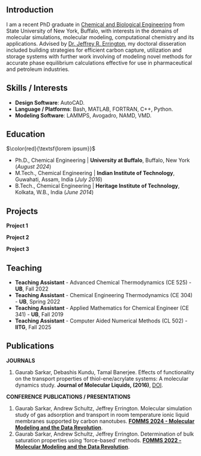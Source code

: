 ## Introduction

I am a recent PhD graduate in [Chemical and Biological Engineering](https://engineering.buffalo.edu/chemical-biological.html) from State University of New York, Buffalo, with interests in the domains of molecular simulations, molecular modeling, computational chemistry and its applications. Advised by [Dr. Jeffrey R. Errington](https://engineering.buffalo.edu/chemical-biological/people/faculty-directory/core.host.html/content/shared/engineering/chemical-biological/profiles/faculty/errington-jeffrey-r.detail.html), my doctoral disseration included building strategies for efficient carbon capture, utilization and storage systems with further work involving of modeling novel methods for accurate phase equilibrium calculations effective for use in pharmaceutical and petroleum industries.

## Skills / Interests
- **Design Software**: AutoCAD.
- **Language / Platforms**: Bash, MATLAB, FORTRAN, C++, Python.
- **Modeling Software**: LAMMPS, Avogadro, NAMD, VMD.
<!---
- Interests: Molecular Simulation, Data Analysis, Mathematical Modelling, Machine Learning.
---> 

## Education
$\color{red}{\textsf{lorem ipsum}}$
- Ph.D., Chemical Engineering | **University at Buffalo**, Buffalo, New York (_August 2024_)
- M.Tech., Chemical Engineering | **Indian Institute of Technology**, Guwahati, Assam, India (_July 2016_)
- B.Tech., Chemical Engineering | **Heritage Institute of Technology**, Kolkata, W.B., India (_June 2014_)

## Projects
**Project 1**
<!---
[Publication](https://www.mdpi.com/1424-8220/22/8/3048)

Developed objective strategy for discovering optimal EEG bands based on signal power spectra using Python. This data-driven approach led to better characterization of the underlying power spectrum by identifying bands that outperformed the more // // commonly used band boundaries by a factor of two. The proposed method provides a fully automated and flexible approach to capturing key signal components and possibly discovering new indices of brain activity.

![Example image](/pic.png)
--->
**Project 2**

**Project 3**

## Teaching

- **Teaching Assistant** - Advanced Chemical Thermodynamics (CE 525) - **UB**, Fall 2022
- **Teaching Assistant** - Chemical Engineering Thermodynamics (CE 304) - **UB**, Spring 2022
- **Teaching Assistant** - Applied Mathematics for Chemical Engineer (CE 341) - **UB**, Fall 2019
- **Teaching Assistant** - Computer Aided Numerical Methods (CL 502) - **IITG**, Fall 2025

## Publications

**JOURNALS**

1. Gaurab Sarkar, Debashis Kundu, Tamal Banerjee. Effects of functionality on the transport properties of thiol-ene/acrylate systems: A molecular dynamics study. **Journal of Molecular Liquids, (2016)**, [DOI](http://dx.doi.org/10.1016/j.molliq.2016.10.036).

**CONFERENCE PUBLICATIONS / PRESENTATIONS**

1. Gaurab Sarkar, Andrew Schultz, Jeffrey Errington. Molecular simulation study of gas adsorption and transport in room temperature ionic liquid membranes supported by carbon nanotubes. [**FOMMS 2024 - Molecular Modeling and the Data Revolution**]().
2. Gaurab Sarkar, Andrew Schultz, Jeffrey Errington. Determination of bulk saturation properties using ‘force-based’ methods. [**FOMMS 2022 - Molecular Modeling and the Data Revolution**](https://fomms.cache.org/2022/overview).


